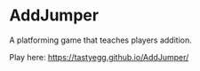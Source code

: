 # AddJumper
A platforming game that teaches players addition.

Play here: https://tastyegg.github.io/AddJumper/
